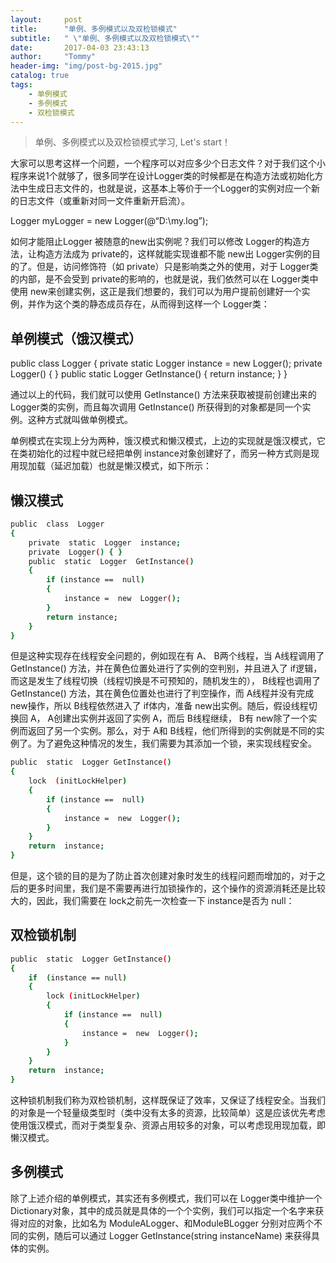 ```yaml
---
layout:     post
title:      "单例、多例模式以及双检锁模式"
subtitle:   " \"单例、多例模式以及双检锁模式\""
date:       2017-04-03 23:43:13
author:     "Tommy"
header-img: "img/post-bg-2015.jpg"
catalog: true
tags:
    - 单例模式
    - 多例模式
    - 双检锁模式
---
```


> 单例、多例模式以及双检锁模式学习, Let's start！

大家可以思考这样一个问题，一个程序可以对应多少个日志文件？对于我们这个小程序来说1个就够了，很多同学在设计Logger类的时候都是在构造方法或初始化方法中生成日志文件的，也就是说，这基本上等价于一个Logger的实例对应一个新的日志文件（或重新对同一文件重新开启流）。

Logger myLogger = new Logger(@“D:\my.log”);

如何才能阻止Logger 被随意的new出实例呢？我们可以修改 Logger的构造方法，让构造方法成为 private的，这样就能实现谁都不能 new出 Logger实例的目的了。但是，访问修饰符（如 private）只是影响类之外的使用，对于 Logger类的内部，是不会受到 private的影响的，也就是说，我们依然可以在 Logger类中使用 new来创建实例，这正是我们想要的，我们可以为用户提前创建好一个实例，并作为这个类的静态成员存在，从而得到这样一个 Logger类：

## 单例模式（饿汉模式）

public  class  Logger
{
    private  static  Logger  instance = new Logger();
    private  Logger() { }
    public  static  Logger  GetInstance()
    {
        return instance;
    }
}

通过以上的代码，我们就可以使用 GetInstance() 方法来获取被提前创建出来的 Logger类的实例，而且每次调用 GetInstance() 所获得到的对象都是同一个实例。这种方式就叫做单例模式。

单例模式在实现上分为两种，饿汉模式和懒汉模式，上边的实现就是饿汉模式，它在类初始化的过程中就已经把单例 instance对象创建好了，而另一种方式则是现用现加载（延迟加载）也就是懒汉模式，如下所示：

## 懒汉模式

```sh
public  class  Logger
{
    private  static  Logger  instance;
    private  Logger() { }
    public  static  Logger  GetInstance()
    {
        if (instance ==  null)
        {
            instance =  new  Logger();
        }
        return instance;
    }
}
```

但是这种实现存在线程安全问题的，例如现在有 A、 B两个线程，当 A线程调用了 GetInstance() 方法，并在黄色位置处进行了实例的空判别，并且进入了 if逻辑，而这是发生了线程切换（线程切换是不可预知的，随机发生的）， B线程也调用了 GetInstance() 方法，其在黄色位置处也进行了判空操作，而 A线程并没有完成 new操作，所以 B线程依然进入了 if体内，准备 new出实例。随后，假设线程切换回 A， A创建出实例并返回了实例 A，而后 B线程继续， B有 new除了一个实例而返回了另一个实例。那么，对于 A和 B线程，他们所得到的实例就是不同的实例了。为了避免这种情况的发生，我们需要为其添加一个锁，来实现线程安全。

```sh
public  static  Logger GetInstance()
{
    lock  (initLockHelper)
    {
        if (instance ==  null)
        {
            instance =  new  Logger();
        }
    }
    return  instance;
}
```

但是，这个锁的目的是为了防止首次创建对象时发生的线程问题而增加的，对于之后的更多时间里，我们是不需要再进行加锁操作的，这个操作的资源消耗还是比较大的，因此，我们需要在 lock之前先一次检查一下 instance是否为 null：

## 双检锁机制

```sh
public  static  Logger GetInstance()
{
    if  (instance == null)
    {
        lock (initLockHelper)
        {
            if (instance ==  null)
            {
                instance =  new  Logger();
            }
        }
    }
    return  instance;
}
```

这种锁机制我们称为双检锁机制，这样既保证了效率，又保证了线程安全。当我们的对象是一个轻量级类型时（类中没有太多的资源，比较简单）这是应该优先考虑使用饿汉模式，而对于类型复杂、资源占用较多的对象，可以考虑现用现加载，即懒汉模式。

## 多例模式
除了上述介绍的单例模式，其实还有多例模式，我们可以在 Logger类中维护一个 Dictionary对象，其中的成员就是具体的一个个实例，我们可以指定一个名字来获得对应的对象，比如名为 ModuleALogger、和ModuleBLogger 分别对应两个不同的实例，随后可以通过 Logger GetInstance(string instanceName) 来获得具体的实例。

